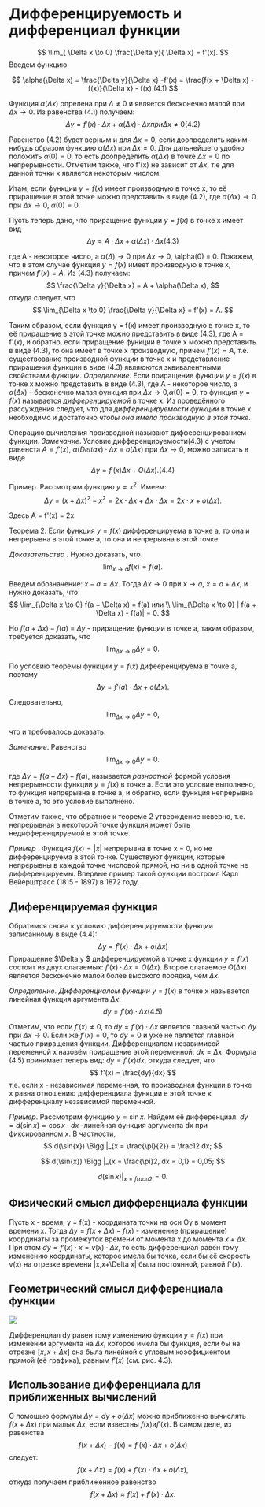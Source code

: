 # Дифференцируемость и дифференциал функции

$$
    \lim_{ \Delta x \to 0} \frac{\Delta y}{ \Delta x} = f'(x).
$$
Введем функцию

$$
    \alpha(\Delta x) = \frac{\Delta y}{\Delta x} -f'(x) = \frac{f(x + \Delta x) - f(x)}{\Delta x} - f(x)  (4.1)
$$

Функция $\alpha(\Delta x)$ опрелена при $\Delta \neq 0$ и является бесконечно малой при 
$\Delta x \to 0$. Из равенства (4.1) получаем:
$$
    \Delta y = f'(x) \cdot \Delta x + \alpha(\Delta x) \cdot \Delta x при \Delta x \neq 0 (4.2)
$$

Равенство (4.2) будет верным и для $\Delta x = 0$, если доопределить каким-нибудь образом функцию $\alpha(\Delta x)$ при $\Delta x = 0$. Для  дальнейшего удобно положить $\alpha(0) = 0$, то есть доопределить $\alpha(\Delta x)$ в точке $\Delta x = 0$ по непрерывности. Отметим также, что f'(x) не зависит от $\Delta x$, т.е для данной точки x является некоторым числом.

Итам, если функции $y = f(x)$ имеет производную в точке x, то её приращение в этой точке можно представить в виде (4.2), где $\alpha(\Delta x) \to 0$ при $\Delta x \to 0$, $\alpha(0) = 0$.

Пусть теперь дано, что приращение функции $y = f(x)$ в точке x имеет вид
$$
    \Delta y = A \cdot \Delta x + \alpha( \Delta x) \cdot \Delta x (4.3)
$$

где A - некоторое число, а $\alpha (\Delta) \to 0$ при $\Delta x \to 0$, \alpha(0) = 0.
Покажем, что в этом случае функция $y = f(x)$ имеет производную в точке x, причем $f'(x) = A$.
Из (4.3) получаем:
$$
    \frac{\Delta y}{\Delta x} = A + \alpha(\Delta x),
$$
откуда следует, что 
$$
    \lim_{\Delta x \to 0} \frac{\Delta y}{\Delta x} = f'(x) = A.
$$

Таким образом, если функция y = f(x) имеет производную в точке x, то её приращение в этой точке можно представить в виде (4.3), где A = f'(x), и обратно, если приращение функции в точке x можно представить в виде (4.3), то она имеет в точке x производную, причем $f'(x) = A$, т.е. существование производной функции в точке x и представление приращения функции в виде (4.3) являюются зквивалентными свойствами функции.
_Определение_. Если приращение функции $y = f(x)$ в точке x можно представить в виде (4.3), где A - некоторое число, а $\alpha(\Delta x)$ - бесконечно малая функция при $\Delta x \to 0$,$\alpha(0) = 0$, то функция $y = f(x)$ называется _дифференцируемой_ в точке x.
Из проведённого рассуждения следует, что для _дифференцируемости функции_ в точке x необходимо и достаточно _чтобы она имела производную в этой точке_.

Операцию вычисления производной называют дифференцированием функции.
_Замечание_. Условие дифференцируемости(4.3) с учетом равенста $A = f'(x)$, $\alpha (Delta x) \cdot \Delta x$ = $o(\Delta x)$ при $\Delta x \to 0$, можно записать в виде
$$
    \Delta y = f'(x) \Delta x + O(\Delta x). (4.4)
$$

Пример. Рассмотрим функцию $y = x^2$. Имеем:
$$
    \Delta y = (x + \Delta x)^2 - x^2 = 2x \cdot \Delta x + \Delta x \cdot \Delta x = 2x \cdot x + o(\Delta x).
$$

Здесь A = f'(x) = 2x.

Теорема 2. Если функция $y = f(x)$ дифференцируема в точке а, то она и непрерывна в этой точке а, то она и непрерывна в этой точке.

_Доказательство_ . Нужно доказать, что 
$$
    \lim_{x \to a} f(x) = f(a).
$$

Введем обозначение: $x - a = \Delta x$. Тогда $\Delta x \to 0$ при $x \to a$, $x = a + \Delta x$, и нужно доказать, что
$$
    \lim_{\Delta x \to 0} f(a + \Delta x) = f(a) или \\ 
    \lim_{\Delta x \to 0} | f(a + \Delta x) - f(a)| = 0.
$$

Но $f(a + \Delta x) - f(a)$ = $\Delta y$ - приращение функции в точке а, таким образом, требуется доказать, что
$$
    \lim_{\Delta x \to 0} \Delta y =0.
$$

По условию теоремы функции $y = f(x)$ дифееренцируема в точке а, поэтому 
$$
    \Delta y = f'(a) \cdot \Delta x + o(\Delta x).
$$

Следовательно, 
$$
    \lim_{\Delta x \to 0} \Delta y = 0,
$$

что и требовалось доказать.

_Замечание_. Равенство
$$
    \lim_{\Delta x \to 0} \Delta y = 0.
$$

где $\Delta y = f(a + \Delta x) - f(a)$, называется _разностной_ формой условия непрерывности функции $y = f(x)$ в точке а. Если это условие выполнено, то функция непрерывна в точке а, и обратно, если функция непрерывна в точке а, то это условие выполнено.

Отметим также, что обратное к теореме 2 утверждение неверно, т.е. непрерывная в некоторой точке функция может быть недифференцируемой в этой точке.

_Пример_ . Функция $f(x) = |x|$ непрерывна в точке x = 0, но не дифференцируема в этой точке.
Существуют функции, которые непрерывны в каждой точке числовой прямой, но ни в одной точке не дифференцируемы. Впервые пример такой функции построил Карл Вейерштрасс (1815 - 1897) в 1872 году.

## Диференцируемая функция

Обратимся снова к условию дифференцируемости функции записанному в виде (4.4):
$$
    \Delta y = f'(x) \cdot \Delta x + o(\Delta x)
$$
Приращение $\Delta y $ дифференцируемой в точке x функции $y = f(x)$ состоит из двух слагаемых: $f'(x) \cdot \Delta x = O(\Delta x)$. Второе слагаемое $O(\Delta x)$ является бесконечно малой более высокого порядка, чем $\Delta x$.

_Определение_. _Дифференциалом функции_ $y = f(x)$ в точке x называется линейная функция аргумента $\Delta x$:
$$
    dy = f'(x) \cdot \Delta x (4.5)
$$

Отметим, что если $f'(x) \neq 0$, то $dy = f'(x) \cdot \Delta x$ является главной частью $\Delta y$ при $\Delta x \to 0$. Если же $f'(x) = 0$, то $dy = 0$ и уже не является главной частью приращения функции. 
Дифференциалом незавимисой переменной x назовём приращение этой переменной: 
$dx = \Delta x$. Формула (4.5) принимает теперь вид: $dy = f'(x)dx$, откуда следует, что 
$$
    f'(x) = \frac{dy}{dx}
$$
т.е. если x - независимая переменная, то производная функции в точке x равна отношению дифференциала функции в этой точке к дифференциалу независимой переменной.

_Пример_. Рассмотрим функцию $y = \sin{x}$. Найдем её дифференциал: $dy = d(\sin{x}) = \cos{x} \cdot dx$ -линейная функция аргумента dx при фиксированном x. В частности,
$$
    d(\sin{x}) \Bigg |_{x = \frac{\pi}{2}} = \frac12 dx;
$$

$$
    d(\sin{x}) \Bigg |_{x = \frac{\pi}2, dx = 0,1} = 0,05;
$$

$$
    d(\sin{x}) \Bigg |_{x = frac{\pi}2} = 0.
$$

## Физический смысл дифференциала функции

Пусть x - время, y = f(x) - координата точки на оси Oy в момент времени x. Тогда $\Delta y = f(x + \Delta x) - f(x)$ - изменение (приращение) координаты за промежуток времени от момента x до момента $x + \Delta x$. При этом $dy = f'(x) \cdot x = v(x) \cdot \Delta x$, то есть дифференциал равен тому изменению координаты, которое имела бы точка, если бы её скорость v(x) на отрезке времени |x,x+\Delta x| была постоянной, равной f'(x).

## Геометрический смысл дифференциала функции
![](\../Картинки/Рис%204.3.png)

Дифференциал dy равен тому изменению функции $y = f(x)$ при изменении аргумента на $\Delta x$, которое имела бы функция, если бы на отрезке $[x,x + \Delta x]$ она была линейной с угловым коэффициентом прямой (её графика), равным $f'(x)$ (см. рис. 4.3).

## Использование дифференциала для приближенных вычислений

С помощью формулы $\Delta y = dy + o(\Delta x)$ можно приближенно вычислять $f(x +\Delta x)$ при малых $\Delta x$, если известны $f(x) и f'(x)$.
В самом деле, из равенства
$$
    f(x + \Delta x) - f(x) = f'(x) \cdot \Delta x + o(\Delta x)
$$
следует:
$$
    f(x + \Delta x) = f(x) + f'(x) \cdot \Delta x + o(\Delta x),
$$
откуда получаем приближенное равенство
$$
    f(x + \Delta x) \approx f(x) + f'(x) \cdot \Delta x. 
$$